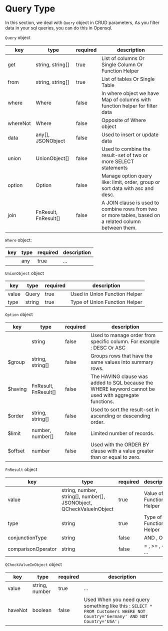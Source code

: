# Query Type

In this section, we deal with `Query` object in CRUD parameters,
As you filter data in your sql queries, you can do this in Opensql.

`Query` object

| key      | type                 | required | description                                                                                            |
|----------|----------------------|----------|--------------------------------------------------------------------------------------------------------|
| get      | string, string[]     | true     | List of columns Or Single Column Or Function Helper                                                    |
| from     | string, string[]     | true     | List of tables Or Single Table                                                                         |
| where    | Where                | false    | In where object we have Map of columns with function helper for filter data                            |
| whereNot | Where                | false    | Opposite of Where object                                                                               |
| data     | any[], JSONObject    | false    | Used to insert or update data                                                                          |
| union    | UnionObject[]        | false    | Used to combine the result-set of two or more SELECT statements                                        |
| option   | Option               | false    | Manage option query like: limit, order, group or sort data with asc and desc.                          |
| join     | FnResult, FnResult[] | false    | A JOIN clause is used to combine rows from two or more tables, based on a related column between them. |

`Where` object:

| key | type | required | description |
|-----|------|----------|-------------|
|     | any  | true     | ...         |

`UnionObject` object

| key   | type   | required | description                   |
|-------|--------|----------|-------------------------------|
| value | Query  | true     | Used in Union Function Helper |
| type  | string | true     | Type of Union Function Helper |

`Option` object

| key     | type                 | required | description                                                                                           |
|---------|----------------------|----------|-------------------------------------------------------------------------------------------------------|
|         | string               | false    | Used to manage order from specific column. For example : DESC Or ASC                                  |
| $group  | string, string[]     | false    | Groups rows that have the same values into summary rows.                                              |
| $having | FnResult, FnResult[] | false    | The HAVING clause was added to SQL because the WHERE keyword cannot be used with aggregate functions. |
| $order  | string, string[]     | false    | Used to sort the result-set in ascending or descending order.                                         |
| $limit  | number, number[]     | false    | Limited number of records.                                                                            |
| $offset | number               | false    | Used with the ORDER BY clause with a value greater than or equal to zero.                             |

`FnResult` object

| key                | type                                                                | required | description              |
|--------------------|---------------------------------------------------------------------|----------|--------------------------|
| value              | string, number, string[], number[], JSONObject, QCheckValueInObject | true     | Value of Function Helper |
| type               | string                                                              | true     | Type of Function Helper  |
| conjunctionType    | string                                                              | false    | AND , OR                 |
| comparisonOperator | string                                                              | false    | = , >= , <= , ...        |

`QCheckValueInObject` object

| key     | type           | required | description                                                                                                                   |
|---------|----------------|----------|-------------------------------------------------------------------------------------------------------------------------------|
| value   | string, number | true     | ...                                                                                                                           |
| haveNot | boolean        | false    | Used When you need query something like this : ` SELECT * FROM Customers WHERE NOT Country='Germany' AND NOT Country='USA'; ` |